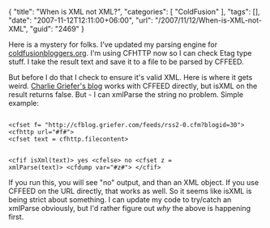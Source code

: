 {
	"title": "When is XML not XML?",
	"categories": [
		"ColdFusion"
	],
	"tags": [],
	"date": "2007-11-12T12:11:00+06:00",
	"url": "/2007/11/12/When-is-XML-not-XML",
	"guid": "2469"
}

Here is a mystery for folks. I've updated my parsing engine for <a href="http://www.coldfusionbloggers.org">coldfusionbloggers.org</a>. I'm using CFHTTP now so I can check Etag type stuff. I take the result text and save it to a file to be parsed by CFFEED.

But before I do that I check to ensure it's valid XML. Here is where it gets weird. <a href="http://cfblog.griefer.com/">Charlie Griefer's blog</a> works with CFFEED directly, but isXML on the result returns false. But - I can xmlParse the string no problem. Simple example:

<code>
&lt;cfset f= "http://cfblog.griefer.com/feeds/rss2-0.cfm?blogid=30"&gt;
&lt;cfhttp url="#f#"&gt;
&lt;cfset text = cfhttp.filecontent&gt;

&lt;cfif isXml(text)&gt;
yes
&lt;cfelse&gt;
no
&lt;cfset z = xmlParse(text)&gt;
&lt;cfdump var="#z#"&gt;
&lt;/cfif&gt;
</code>

If you run this, you will see "no" output, and than an XML object. If you use CFFEED on the URL directly, that works as well. So it seems like isXML is being strict about something. I can update my code to try/catch an xmlParse obviously, but I'd rather figure out <i>why</i> the above is happening first.
